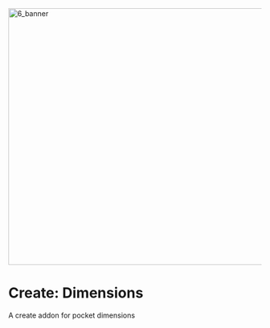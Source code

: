 <img width="1280" height="512" alt="6_banner" src="https://github.com/user-attachments/assets/ad749519-26e4-47fe-b19a-cdb6cc744d10" />
<h1>Create: Dimensions</h1>
A create addon for pocket dimensions